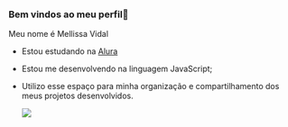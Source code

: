### Bem vindos ao meu perfil🌻

Meu nome é Mellissa Vidal

- Estou estudando na [Alura](https://www.alura.com.br)
- Estou me desenvolvendo na linguagem JavaScript;
- Utilizo esse espaço para minha organização e compartilhamento dos meus projetos desenvolvidos.

  ![](https://media1.tenor.com/m/SL4WDwB2hKMAAAAC/love-heart.gif)
  
